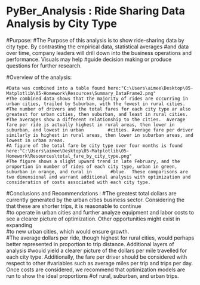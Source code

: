 # PyBer_Analysis : Ride Sharing Data Analysis by City Type

#Purpose:
    #The Purpose of this analysis is to show ride-sharing data by city type. By contrasting the empirical data, statistical averages
    #and data over time, company leaders will drill down into the business operations and performance.  Visuals may help 
    #guide decision making or produce questions for further research.




#Overview of the analysis:

    #Data was combined into a table found here:"C:\Users\aimee\Desktop\05-Matplotlib\05-Homework\Resources\Summary_DataFrame2.png"
    #The combined data shows that the majority of rides are occurring in urban cities, trailed by Suburban, with the fewest in rural cities. 
    #The number of drivers and the total fares for each city type ar also greatest for urban cities, then suburban, and least in rural cities.
    #The averages show a different relationship to the cities.  Average fare per ride is actually highest in rural areas, then lower in suburban, and lowest in urban         #cities. Average fare per driver similarly is highest in rural areas, then lower in suburban areas, and lowest in urban areas. 
    #A figure of the total fare by city type over four months is found here:"C:\Users\aimee\Desktop\05-Matplotlib\05-Homework\Resources\total_fare_by_city_type.png"
    #The figure shows a slight upward trend in late February, and the proportion in number of rides of each city type, urban in green, suburban in orange, and rural in       #blue.  These comparisons are two dimensional and warrant additional analysis with optimization and consideration of costs associated with each city type.

#Conclusions and Recommendations :
    #The greatest total dollars are currently generated by the urban cities business sector.  Considering the that these are shorter trips, it is reasonable to continue       
    #to operate in urban cities and further analyze equipment and labor costs to see a clearer picture of optimization.  Other opportunities might exist in expanding    
    #to new urban cities, which would ensure growth.  
    #The average dollars per ride, though highest for rural cities, would perhaps better represented in proportion to trip distance.  Additional layers of analysis 
    #would yield a clearer picture of the dollars per mile travelled for each city type.  Additionally, the fare per driver should be considered with respect to other 
    #variables such as average miles per trip and trips per day.  Once costs are considered, we recommend that optimization models are run to show the ideal proportions 
    #of rural, suburban, and urban trips.
  
